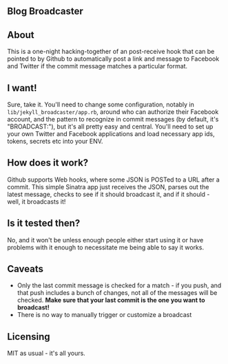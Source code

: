 Blog Broadcaster
-------------

## About ##

This is a one-night hacking-together of an post-receive hook that can be pointed to by Github to automatically post a link and message to Facebook and Twitter if the commit message matches a particular format.

## I want! ##

Sure, take it. You'll need to change some configuration, notably in `lib/jekyll_broadcaster/app.rb`, around who can authorize their Facebook account, and the pattern to recognize in commit messages (by default, it's "BROADCAST:"), but it's all pretty easy and central. You'll need to set up your own Twitter and Facebook applications and load necessary app ids, tokens, secrets etc into your ENV.

## How does it work? ##

Github supports Web hooks, where some JSON is POSTed to a URL after a commit. This simple Sinatra app just receives the JSON, parses out the latest message, checks to see if it should broadcast it, and if it should - well, it broadcasts it!

## Is it tested then? ##

No, and it won't be unless enough people either start using it or have problems with it enough to necessitate me being able to say it works.

## Caveats ##

* Only the last commit message is checked for a match - if you push, and that push includes a bunch of changes, not all of the messages will be checked. **Make sure that your last commit is the one you want to broadcast!**
* There is no way to manually trigger or customize a broadcast

## Licensing ##
MIT as usual - it's all yours.

